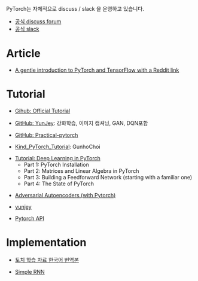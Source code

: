 PyTorch는 자체적으로 discuss / slack 을 운영하고 있습니다.
- [공식 discuss forum](https://discuss.pytorch.org)
- [공식 slack](http://pytorch.slack.com)

# Article
- [A gentle introduction to PyTorch and TensorFlow with a Reddit link](https://theinformationageblog.wordpress.com/2017/03/06/a-gentle-introduction-to-pytorch-and-tensorflow-with-a-reddit-link/)

# Tutorial
- [Gihub: Official Tutorial](https://github.com/pytorch/tutorials)

- [GitHub: YunJey](https://github.com/yunjey/pytorch-tutorial): 강화학습, 이미지 캡셔닝, GAN, DQN포함

- [GitHub: Practical-pytorch](https://github.com/spro/practical-pytorch)

- [Kind_PyTorch_Tutorial](https://github.com/GunhoChoi/Kind_PyTorch_Tutorial): GunhoChoi

* [Tutorial: Deep Learning in PyTorch](http://iamtrask.github.io/2017/01/15/pytorch-tutorial/)
  - Part 1: PyTorch Installation
  - Part 2: Matrices and Linear Algebra in PyTorch
  - Part 3: Building a Feedforward Network (starting with a familiar one)
  - Part 4: The State of PyTorch

- [Adversarial Autoencoders (with Pytorch)](https://blog.paperspace.com/adversarial-autoencoders-with-pytorch/)

- [yunjey](https://github.com/yunjey/pytorch-tutorial)

- [Pytorch API](https://github.com/j-min/pytorch_exercise/blob/master/torch_API.ipynb)

# Implementation

- [토치 학습 자료 한국어 번역본](https://github.com/jaewoosong/torch-tutorial-korean/)

- [Simple RNN](https://gist.github.com/keon/e39d3cbfd80daff498772951fb784f35)

